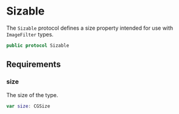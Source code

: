 # Sizable

The `Sizable` protocol defines a size property intended for use with `ImageFilter` types.

``` swift
public protocol Sizable 
```

## Requirements

### size

The size of the type.

``` swift
var size: CGSize 
```
